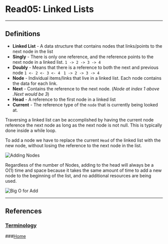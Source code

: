 # Read05: Linked Lists
***
## Definitions
- **Linked List** - A data structure that contains nodes that links/points to the next node in the list
- **Singly** - There is only one reference, and the reference points to the next node in a linked list.
                                                  `1 -> 2 -> 3 -> 4`
- **Doubly** - Means that there is a reference to both the next and previous node
                                 ```1 <- 2 <- 3 <- 4 ```
                                 ```1 -> 2 -> 3 -> 4```
- **Node** - Individual items/links that live in a linked list. Each node contains the data for each link.
- **Next** - Contains the reference to the next node. (*Node at index 1 above .Next would be 3*)
- **Head** - A reference to the first node in a linked list
- **Current** - The reference type of the `node` that is currently being looked at.

Traversing a linked list can be accomplished by having the current node reference the next node as long as the next node is 
not null. This is typically done inside a while loop.

To add a node we have to replace the current `Head` of the linked list with the new node, without losing the reference
to the next node in the list.

![Adding Nodes](../img/linked-lists1.png)

Regardless of the number of Nodes, adding to the head will always be a O(1) time and space because it takes the same 
amount of time to add a new node to the beginning of the list, and no additional resources are being used.

![Big O for Add](../img/linked-lists2.png)


***
## References

### [Terminology](https://codefellows.github.io/common_curriculum/data_structures_and_algorithms/Code_401/class-05/resources/singly_linked_list.html)

###[Home](../Readme.md)
